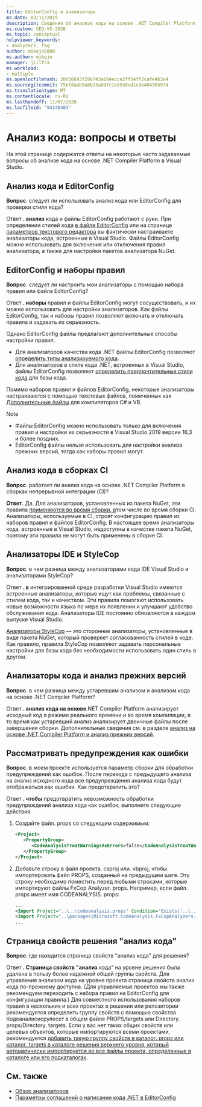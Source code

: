 ```yaml
---
title: EditorConfig и анализаторы
ms.date: 03/11/2019
description: Сведения об анализе кода на основе .NET Compiler Platform в Visual Studio. См. Ответы на вопросы о файлах EditorConfig, наборах правил и других разделах.
ms.custom: SEO-VS-2020
ms.topic: conceptual
helpviewer_keywords:
- analyzers, faq
author: mikejo5000
ms.author: mikejo
manager: jillfra
ms.workload:
- multiple
ms.openlocfilehash: 20d566937286743a684ecce2ff54ff2cafe4b3a4
ms.sourcegitcommit: 75bfdaab9a8b23a097c1e8538ed1cde404305974
ms.translationtype: MT
ms.contentlocale: ru-RU
ms.lasthandoff: 11/07/2020
ms.locfileid: "94348403"
---
```

# <a name="code-analysis-faq"></a>Анализ кода: вопросы и ответы

На этой странице содержатся ответы на некоторые часто задаваемые вопросы об анализе кода на основе .NET Compiler Platform в Visual Studio.

## <a name="code-analysis-versus-editorconfig"></a>Анализ кода и EditorConfig

**Вопрос**. следует ли использовать анализ кода или EditorConfig для проверки стиля кода?

Ответ **. анализ** кода и файлы EditorConfig работают с руки. При определении стилей кода [в файле EditorConfig](/dotnet/fundamentals/code-analysis/code-style-rule-options) или на странице [параметров текстового редактора](../ide/code-styles-and-code-cleanup.md) вы фактически настраиваете анализаторы кода, встроенные в Visual Studio. Файлы EditorConfig можно использовать для включения или отключения правил анализатора, а также для настройки пакетов анализатора NuGet.

## <a name="editorconfig-versus-rule-sets"></a>EditorConfig и наборы правил

**Вопрос**. следует ли настроить мои анализаторы с помощью набора правил или файла EditorConfig?

Ответ **. наборы** правил и файлы EditorConfig могут сосуществовать, и их можно использовать для настройки анализаторов. Как файлы EditorConfig, так и наборы правил позволяют включать и отключать правила и задавать их серьезность.

Однако EditorConfig файлы предлагают дополнительные способы настройки правил.

- Для анализаторов качества кода .NET файлы EditorConfig позволяют [определить типы анализируемого кода](/dotnet/fundamentals/code-analysis/code-quality-rule-options).
- Для анализаторов в стиле кода .NET, встроенных в Visual Studio, файлы EditorConfig позволяют [определить предпочтительные стили кода](/dotnet/fundamentals/code-analysis/code-style-rule-options) для базы кода.

Помимо наборов правил и файлов EditorConfig, некоторые анализаторы настраиваются с помощью текстовых файлов, помеченных как [Дополнительные файлы](../ide/build-actions.md#build-action-values) для компиляторов C# и VB.

> [!NOTE]
> - Файлы EditorConfig можно использовать только для включения правил и настройки их серьезности в Visual Studio 2019 версии 16,3 и более поздних.
> - EditorConfig файлы нельзя использовать для настройки анализа прежних версий, тогда как наборы правил могут.

## <a name="code-analysis-in-ci-builds"></a>Анализ кода в сборках CI

**Вопрос**. работает ли анализ кода на основе .NET Compiler Platform в сборках непрерывной интеграции (CI)?

**Ответ**. Да. Для анализаторов, установленных из пакета NuGet, эти правила [применяются во время сборки, в](roslyn-analyzers-overview.md#build-errors)том числе во время сборки CI. Анализаторы, используемые в CI, строят конфигурацию правил из наборов правил и файлов EditorConfig. В настоящее время анализаторы кода, встроенные в Visual Studio, недоступны в качестве пакета NuGet, поэтому эти правила не могут быть применены в сборке CI.

## <a name="ide-analyzers-versus-stylecop"></a>Анализаторы IDE и StyleCop

**Вопрос**. в чем разница между анализаторами кода IDE Visual Studio и анализаторами StyleCop?

Ответ **. в** интегрированной среде разработки Visual Studio имеются встроенные анализаторы, которые ищут как проблемы, связанные с стилем кода, так и качеством. Эти правила помогают использовать новые возможности языка по мере их появлении и улучшают удобство обслуживания кода. Анализаторы IDE постоянно обновляются в каждом выпуске Visual Studio.

[Анализаторы StyleCop](https://github.com/DotNetAnalyzers/StyleCopAnalyzers) — это сторонние анализаторы, установленные в виде пакета NuGet, который проверяет согласованность стилей в коде. Как правило, правила StyleCop позволяют задавать персональные настройки для базы кода без необходимости использовать один стиль в другом.

## <a name="code-analyzers-versus-legacy-analysis"></a>Анализаторы кода и анализ прежних версий

**Вопрос**. в чем разница между устаревшим анализом и анализом кода на основе .NET Compiler Platform?

Ответ **. анализ кода на основе**.NET Compiler Platform анализирует исходный код в режиме реального времени и во время компиляции, в то время как устаревший анализ анализирует двоичные файлы после завершения сборки. Дополнительные сведения см. в разделе [анализ на основе .NET Compiler Platform и анализ прежних версий](../code-quality/fxcop-analyzers-faq.md#whats-the-difference-between-legacy-fxcop-and-fxcop-analyzers).

## <a name="treat-warnings-as-errors"></a>Рассматривать предупреждения как ошибки

**Вопрос**. в моем проекте используется параметр сборки для обработки предупреждений как ошибок. После перехода с предыдущего анализа на анализ исходного кода все предупреждения анализа кода будут отображаться как ошибки. Как предотвратить это?

Ответ **. чтобы** предотвратить невозможность обработки предупреждений анализа кода как ошибок, выполните следующие действия.

  1. Создайте файл. props со следующим содержимым:

     ```xml
     <Project>
        <PropertyGroup>
           <CodeAnalysisTreatWarningsAsErrors>false</CodeAnalysisTreatWarningsAsErrors>
        </PropertyGroup>
     </Project>
     ```

  2. Добавьте строку в файл проекта. csproj или. vbproj, чтобы импортировать файл PROPS, созданный на предыдущем шаге. Эту строку необходимо поместить перед любыми строками, которые импортируют файлы FxCop Analyzer. props. Например, если файл. props имеет имя CODEANALYSIS. props:

     ```xml
     ...
     <Import Project="..\..\codeanalysis.props" Condition="Exists('..\..\codeanalysis.props')" />
     <Import Project="..\packages\Microsoft.CodeAnalysis.FxCopAnalyzers.2.6.5\build\Microsoft.CodeAnalysis.FxCopAnalyzers.props" Condition="Exists('..\packages\Microsoft.CodeAnalysis.FxCopAnalyzers.2.6.5\build\Microsoft.CodeAnalysis.FxCopAnalyzers.props')" />
     ...
     ```

## <a name="code-analysis-solution-property-page"></a>Страница свойств решения "анализ кода"

**Вопрос**. где находится страница свойств "анализ кода" для решения?

Ответ **. Страница свойств "анализ** кода" на уровне решения была удалена в пользу более надежной общей группы свойств. Для управления анализом кода на уровне проекта страница свойств анализ кода по-прежнему доступна. (Для управляемых проектов мы также рекомендуем переходить с набора правил на EditorConfig для конфигурации правила.)  Для совместного использования наборов правил в нескольких и всех проектах в решении или репозитории рекомендуется определить группу свойств с помощью свойства Кодеаналисисрулесет в общем файле PROPS/targets или Directory. props/Directory. targets. Если у вас нет таких общих свойств или целевых объектов, которые импортируются всеми проектами, рекомендуется [добавить такую группу свойств в каталог. props или каталог. targets в каталоге решения верхнего уровня, который автоматически импортируется во все файлы проекта, определенные в каталоге или его подкаталогах](../msbuild/customize-your-build.md).

## <a name="see-also"></a>См. также

- [Обзор анализаторов](roslyn-analyzers-overview.md)
- [Параметры соглашений о написании кода .NET в EditorConfig](/dotnet/fundamentals/code-analysis/code-style-rule-options)